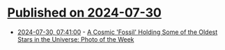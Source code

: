 # [Published on 2024-07-30](index.md)

* [2024-07-30, 07:41:00](https://soylentnews.org/article.pl?sid=24/07/29/1832232&from=rss) - [A Cosmic 'Fossil' Holding Some of the Oldest Stars in the Universe: Photo of the Week](https://soylentnews.org/article.pl?sid=24/07/29/1832232&from=rss)
